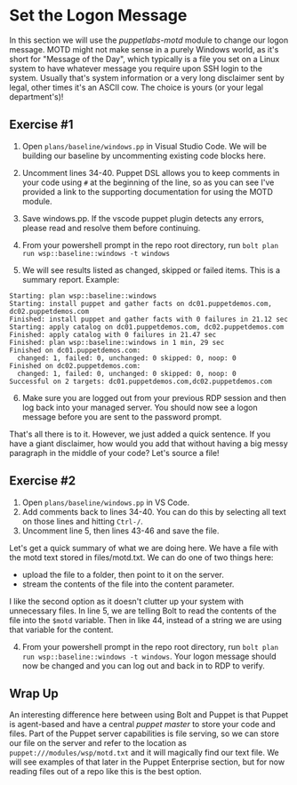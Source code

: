 # Set the Logon Message

In this section we will use the *puppetlabs-motd* module to change our logon message. MOTD might not make sense in a purely Windows world, as it's short for "Message of the Day", which typically is a file you set on a Linux system to have whatever message you require upon SSH login to the system. Usually that's system information or a very long disclaimer sent by legal, other times it's an ASCII cow. The choice is yours (or your legal department's)!

## Exercise #1

  1. Open `plans/baseline/windows.pp` in Visual Studio Code. We will be building our baseline by uncommenting existing code blocks here.

  2. Uncomment lines 34-40. Puppet DSL allows you to keep comments in your code using `#` at the beginning of the line, so as you can see I've provided a link to the supporting documentation for using the MOTD module.

  3. Save windows.pp. If the vscode puppet plugin detects any errors, please read and resolve them before continuing.

  4.  From your powershell prompt in the repo root directory, run `bolt plan run wsp::baseline::windows -t windows`
  
  5. We will see results listed as changed, skipped or failed items. This is a summary report. Example:

    Starting: plan wsp::baseline::windows
    Starting: install puppet and gather facts on dc01.puppetdemos.com, dc02.puppetdemos.com
    Finished: install puppet and gather facts with 0 failures in 21.12 sec
    Starting: apply catalog on dc01.puppetdemos.com, dc02.puppetdemos.com
    Finished: apply catalog with 0 failures in 21.47 sec
    Finished: plan wsp::baseline::windows in 1 min, 29 sec
    Finished on dc01.puppetdemos.com:
      changed: 1, failed: 0, unchanged: 0 skipped: 0, noop: 0
    Finished on dc02.puppetdemos.com:
      changed: 1, failed: 0, unchanged: 0 skipped: 0, noop: 0
    Successful on 2 targets: dc01.puppetdemos.com,dc02.puppetdemos.com

6. Make sure you are logged out from your previous RDP session and then log back into your managed server. You should now see a logon message before you are sent to the password prompt.

That's all there is to it. However, we just added a quick sentence. If you have a giant disclaimer, how would you add that without having a big messy paragraph in the middle of your code? Let's source a file!

## Exercise #2

1. Open `plans/baseline/windows.pp` in VS Code.
2. Add comments back to lines 34-40. You can do this by selecting all text on those lines and hitting `Ctrl-/`.
3. Uncomment line 5, then lines 43-46 and save the file.

Let's get a quick summary of what we are doing here. We have a file with the motd text stored in files/motd.txt. We can do one of two things here:

* upload the file to a folder, then point to it on the server.
* stream the contents of the file into the content parameter.

I like the second option as it doesn't clutter up your system with unnecessary files. In line 5, we are telling Bolt to read the contents of the file into the `$motd` variable. Then in like 44, instead of a string we are using that variable for the content.

4. From your powershell prompt in the repo root directory, run `bolt plan run wsp::baseline::windows -t windows`. Your logon message should now be changed and you can log out and back in to RDP to verify.

## Wrap Up

An interesting difference here between using Bolt and Puppet is that Puppet is agent-based and have a central *puppet master* to store your code and files. Part of the Puppet server capabilities is file serving, so we can store our file on the server and refer to the location as `puppet:///modules/wsp/motd.txt` and it will magically find our text file. We will see examples of that later in the Puppet Enterprise section, but for now reading files out of a repo like this is the best option.